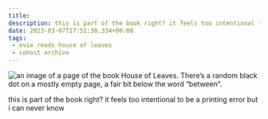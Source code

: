 ```yaml
---
title:
description: this is part of the book right? it feels too intentional to be a printing error but i can never know
date: 2023-03-07T17:51:30.334+00:00
tags:
 - evie reads house of leaves
 - cohost archive
--- 
```


![an image of a page of the book House of Leaves. There’s a random black dot on a mostly empty page, a fair bit below the word “between”.](https://cdn.ewie.online/20250903051950-Image.jpeg)

this is part of the book right? it feels too intentional to be a printing error but i can never know
